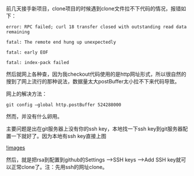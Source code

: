 前几天接手新项目，clone项目的时候遇到clone文件拉不下代码的情况，报错如下：

```
error: RPC failed; curl 18 transfer closed with outstanding read data remaining

fatal: The remote end hung up unexpectedly

fatal: early EOF

fatal: index-pack failed
```

然后就网上各种查，因为我checkout代码使用的是http网址形式，所以很自然的搜到了网上流行的那种说法，数据量太大postBuffer太小拉不下来代码导致。

网上的解决方法：

```
git config –global http.postBuffer 524288000
```

然而，并没有什么卵用。

主要问题是出在git服务器上没有你的ssh key，本地找一下ssh key到git服务器配置一下就好了。因为本地有ssh key直接上图

[!images](https://github.com/code1303009/learning-recording/raw/master/git%E7%9B%B8%E5%85%B3/images/查找本地ssh-rsa.png)


然后，就是把rsa到配置到github的Settings -->SSH keys -->Add SSH key就可以正常clone了。注：先用ssh的网址clone。